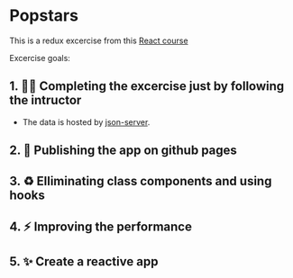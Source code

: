 # Popstars
This is a redux excercise from this [React course](https://www.udemy.com/course/the-complete-react-native-course-create-beautiful-apps/ )

Excercise goals:
## 1. :technologist: Completing the excercise just by following the intructor
* The data is hosted by [json-server](https://github.com/typicode/json-server).
## 2. :rocket: Publishing the app on github pages
## 3. :recycle: Elliminating class components and using hooks
## 4. :zap: Improving the performance
## 5. :sparkles: Create a reactive app
